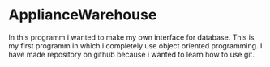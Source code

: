 # ApplianceWarehouse
In this programm i wanted to make my own interface for database. This is my first programm in which i completely use object oriented programming. I have made repository on github because i wanted to learn how to use git.
